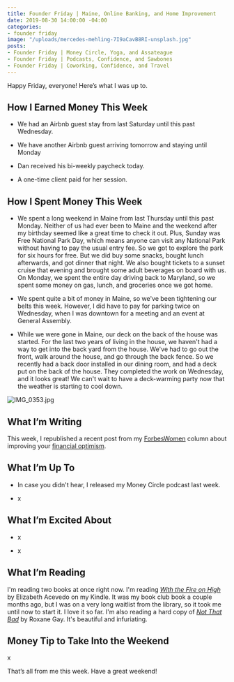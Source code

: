```yaml
---
title: Founder Friday | Maine, Online Banking, and Home Improvement
date: 2019-08-30 14:00:00 -04:00
categories:
- founder friday
image: "/uploads/mercedes-mehling-7I9aCavB8RI-unsplash.jpg"
posts:
- Founder Friday | Money Circle, Yoga, and Assateague
- Founder Friday | Podcasts, Confidence, and Sawbones
- Founder Friday | Coworking, Confidence, and Travel
---
```


Happy Friday, everyone! Here’s what I was up to.

## How I Earned Money This Week

* We had an Airbnb guest stay from last Saturday until this past Wednesday.

* We have another Airbnb guest arriving tomorrow and staying until Monday

* Dan received his bi-weekly paycheck today.

* A one-time client paid for her session.

## **How I Spent Money This Week**

* We spent a long weekend in Maine from last Thursday until this past Monday. Neither of us had ever been to Maine and the weekend after my birthday seemed like a great time to check it out. Plus, Sunday was Free National Park Day, which means anyone can visit any National Park without having to pay the usual entry fee. So we got to explore the park for six hours for free. But we did buy some snacks, bought lunch afterwards, and got dinner that night. We also bought tickets to a sunset cruise that evening and brought some adult beverages on board with us. On Monday, we spent the entire day driving back to Maryland, so we spent some money on gas, lunch, and groceries once we got home.

* We spent quite a bit of money in Maine, so we've been tightening our belts this week. However, I did have to pay for parking twice on Wednesday, when I was downtown for a meeting and an event at General Assembly.

* While we were gone in Maine, our deck on the back of the house was started. For the last two years of living in the house, we haven't had a way to get into the back yard from the house. We've had to go out the front, walk around the house, and go through the back fence. So we recently had a back door installed in our dining room, and had a deck put on the back of the house. They completed the work on Wednesday, and it looks great! We can't wait to have a deck-warming party now that the weather is starting to cool down. 

![IMG_0353.jpg](/uploads/IMG_0353.jpg)

## **What I’m Writing**

This week, I republished a recent post from my [ForbesWomen](https://www.forbes.com/sites/maggiegermano) column about improving your [financial optimism](https://www.maggiegermano.com/blog/how-women-can-improve-their-financial-optimism-despite-growing-anxieties/). 

## **What I’m Up To**

* In case you didn't hear, I released my Money Circle podcast last week. 

* x

## **What I’m Excited About**

* x

* x

## **What I’m Reading**

I'm reading two books at once right now. I'm reading *[With the Fire on High](https://www.goodreads.com/book/show/38739562-with-the-fire-on-high)* by Elizabeth Acevedo on my Kindle. It was my book club book a couple months ago, but I was on a very long waitlist from the library, so it took me until now to start it. I love it so far. I'm also reading a hard copy of *[Not That Bad](https://www.goodreads.com/book/show/35068524-not-that-bad)* by Roxane Gay. It's beautiful and infuriating. 

## **Money Tip to Take Into the Weekend**

x

That’s all from me this week. Have a great weekend!